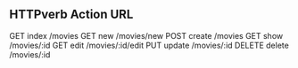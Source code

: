 HTTPverb        Action      URL
--------------------------------
GET             index       /movies
GET             new         /movies/new
POST            create      /movies
GET             show        /movies/:id
GET             edit        /movies/:id/edit
PUT             update      /movies/:id
DELETE          delete      /movies/:id
